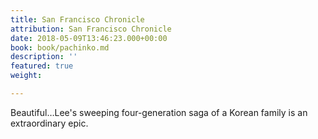 ```yaml
---
title: San Francisco Chronicle
attribution: San Francisco Chronicle
date: 2018-05-09T13:46:23.000+00:00
book: book/pachinko.md
description: ''
featured: true
weight: 

---
```

Beautiful…Lee's sweeping four-generation saga of a Korean family is an extraordinary epic.